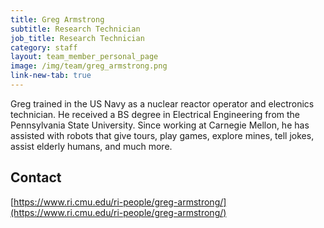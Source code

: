 ```yaml
---
title: Greg Armstrong 
subtitle: Research Technician
job_title: Research Technician
category: staff
layout: team_member_personal_page
image: /img/team/greg_armstrong.png
link-new-tab: true
---
```


Greg trained in the US Navy as a nuclear reactor operator and electronics technician. He received a BS degree in Electrical Engineering from the Pennsylvania State University. Since working at Carnegie Mellon, he has assisted with robots that give tours, play games, explore mines, tell jokes, assist elderly humans, and much more.

## Contact ##

[https://www.ri.cmu.edu/ri-people/greg-armstrong/](https://www.ri.cmu.edu/ri-people/greg-armstrong/)
